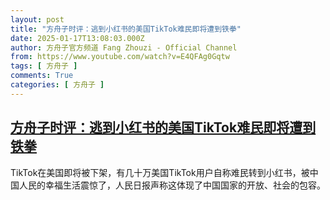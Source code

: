 ```yaml
---
layout: post
title: "方舟子时评：逃到小红书的美国TikTok难民即将遭到铁拳"
date: 2025-01-17T13:08:03.000Z
author: 方舟子官方频道 Fang Zhouzi - Official Channel
from: https://www.youtube.com/watch?v=E4QFAg0Gqtw
tags: [ 方舟子 ]
comments: True
categories: [ 方舟子 ]
---
```

<!--1737119283000-->
[方舟子时评：逃到小红书的美国TikTok难民即将遭到铁拳](https://www.youtube.com/watch?v=E4QFAg0Gqtw)
------

<div>
TikTok在美国即将被下架，有几十万美国TikTok用户自称难民转到小红书，被中国人民的幸福生活震惊了，人民日报声称这体现了中国国家的开放、社会的包容。
</div>

